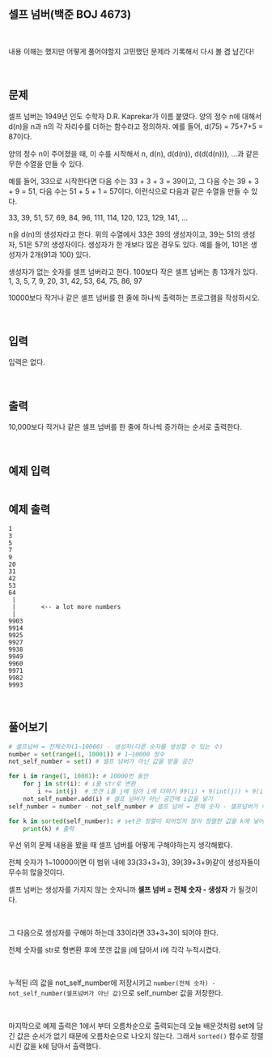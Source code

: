 ## 셀프 넘버(백준 BOJ 4673)

<br>

내용 이해는 했지만 어떻게 풀어야할지 고민했던 문제라 기록해서 다시 볼 겸 남긴다!

<br>

## 문제

셀프 넘버는 1949년 인도 수학자 D.R. Kaprekar가 이름 붙였다. 양의 정수 n에 대해서 d(n)을 n과 n의 각 자리수를 더하는 함수라고 정의하자. 예를 들어, d(75) = 75+7+5 = 87이다.

양의 정수 n이 주어졌을 때, 이 수를 시작해서 n, d(n), d(d(n)), d(d(d(n))), ...과 같은 무한 수열을 만들 수 있다. 

예를 들어, 33으로 시작한다면 다음 수는 33 + 3 + 3 = 39이고, 그 다음 수는 39 + 3 + 9 = 51, 다음 수는 51 + 5 + 1 = 57이다. 이런식으로 다음과 같은 수열을 만들 수 있다.

33, 39, 51, 57, 69, 84, 96, 111, 114, 120, 123, 129, 141, ...

n을 d(n)의 생성자라고 한다. 위의 수열에서 33은 39의 생성자이고, 39는 51의 생성자, 51은 57의 생성자이다. 생성자가 한 개보다 많은 경우도 있다. 예를 들어, 101은 생성자가 2개(91과 100) 있다. 

생성자가 없는 숫자를 셀프 넘버라고 한다. 100보다 작은 셀프 넘버는 총 13개가 있다. 1, 3, 5, 7, 9, 20, 31, 42, 53, 64, 75, 86, 97

10000보다 작거나 같은 셀프 넘버를 한 줄에 하나씩 출력하는 프로그램을 작성하시오.

<br>

## 입력

입력은 없다.

<br>

## 출력

10,000보다 작거나 같은 셀프 넘버를 한 줄에 하나씩 증가하는 순서로 출력한다.

<br>

## 예제 입력 

```

```

## 예제 출력 

```
1
3
5
7
9
20
31
42
53
64
 |
 |       <-- a lot more numbers
 |
9903
9914
9925
9927
9938
9949
9960
9971
9982
9993
```

<br>

## 풀어보기

``` python
# 셀프넘버 = 전체숫자(1~10000) - 생성자(다른 숫자를 생성할 수 있는 수)
number = set(range(1, 10001)) # 1~10000 정수
not_self_number = set() # 셀프 넘버가 아닌 값을 받을 공간 

for i in range(1, 10001): # 10000번 동안
    for j in str(i): # i를 str로 변환
        i += int(j)  # 쪼갠 i를 j에 담아 i에 더하기 99(i) + 9(int(j)) + 9(int(j))
    not_self_number.add(i) # 셀프 넘버가 아닌 공간에 i값을 넣기
self_number = number - not_self_number # 셀프 넘버 = 전체 숫자 - 셀프넘버가 아닌 것

for k in sorted(self_number): # set은 정렬이 되어있지 않아 정렬한 값을 k에 넣어줌 
    print(k) # 출력
```

우선 위의 문제 내용을 봤을 때 셀프 넘버를 어떻게 구해야하는지 생각해봤다.

전체 숫자가 1~10000이면 이 범위 내에  33(33+3+3), 39(39+3+9)같이 생성자들이 무수히 많을것이다.

셀프 넘버는 생성자를 가지지 않는 숫자니까 **셀프 넘버 = 전체 숫자 - 생성자** 가 될것이다.

<br>

그 다음으로 생성자를 구해야 하는데 33이라면 33+3+3이 되어야 한다.

전체 숫자를 str로 형변환 후에 쪼갠 값을 j에 담아서 i에 각각 누적시켰다.

<br>

누적된 i의 값을 not_self_number에 저장시키고 `number(전체 숫자) - not_self_number(셀프넘버가 아닌 값)`으로 self_number 값을 저장한다.

<br>

마지막으로 예제 출력은 1에서 부터 오름차순으로 출력되는데 오늘 배운것처럼 set에 담긴 값은 순서가 없기 때문에 오름차순으로 나오지 않는다. 그래서 `sorted()` 함수로 정렬시킨 값을 k에 담아서 출력했다.




